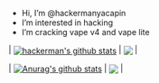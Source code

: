 - Hi, I’m @hackermanyacapin
- I’m interested in hacking 
- I’m cracking vape v4 and vape lite 

| <a href="https://github.com/anuraghazra/github-readme-stats"><img align="center" src="https://github-readme-stats.vercel.app/api?username=hackermanyacapin&show_icons=true&include_all_commits=true&theme=buefy&hide_border=true" alt="hackerman's github stats" /></a> | <a href="https://github.com/anuraghazra/github-readme-stats"><img align="center" src="https://github-readme-stats.vercel.app/api/top-langs/?username=anuraghazra&layout=compact&theme=buefy&hide_border=true" /></a> |

| <a href="https://github.com/anuraghazra/github-readme-stats"><img align="center" src="https://github-readme-stats.vercel.app/api?username=hackermanyacapin&show_icons=true&include_all_commits=true&theme=buefy&hide_border=true" alt="Anurag's github stats" /></a> | <a href="https://github.com/anuraghazra/github-readme-stats"><img align="center" src="https://github-readme-stats.vercel.app/api/top-langs/?username=anuraghazra&layout=compact&theme=buefy&hide_border=true" /></a> |

